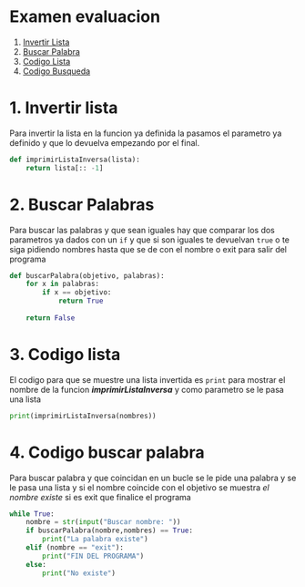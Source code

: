 # Examen evaluacion

1. [Invertir Lista](#invertir)
2. [Buscar Palabra](#buscar)
3. [Codigo Lista](#mostrar)
4. [Codigo Busqueda](#codigo)


<div id= invertir></div>

# 1. Invertir lista
Para invertir la lista en la funcion ya definida la pasamos el parametro ya definido y que lo devuelva empezando por el final.

```python
def imprimirListaInversa(lista):
    return lista[:: -1]
```

<div id= buscar></div>

# 2. Buscar Palabras 

Para buscar las palabras y que sean iguales hay que comparar los dos parametros ya dados con un `if` y que si son iguales te devuelvan `true` o te siga pidiendo nombres hasta que se de con el nombre o exit para salir del programa
```python
def buscarPalabra(objetivo, palabras):
    for x in palabras:
        if x == objetivo:
            return True
    
    return False
```

<div id= mostrar></div>

# 3. Codigo lista
El codigo para que se muestre una lista invertida es `print` para mostrar 
el nombre de la funcion ***imprimirListaInversa*** y como parametro se le pasa una lista
```python 
print(imprimirListaInversa(nombres))
```

<div id = codigo></div>

# 4. Codigo buscar palabra
Para buscar palabra y que coincidan en un bucle se le pide una palabra y se le pasa una lista y si el nombre coincide con el objetivo se muestra *el nombre existe*  si es exit que finalice el programa
```python
while True:
    nombre = str(input("Buscar nombre: "))
    if buscarPalabra(nombre,nombres) == True: 
        print("La palabra existe")
    elif (nombre == "exit"):
        print("FIN DEL PROGRAMA")    
    else:
        print("No existe")
```